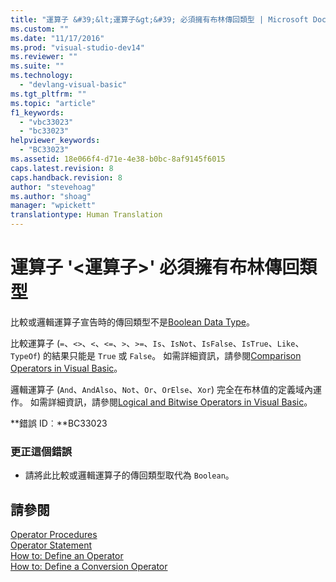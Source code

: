 ```yaml
---
title: "運算子 &#39;&lt;運算子&gt;&#39; 必須擁有布林傳回類型 | Microsoft Docs"
ms.custom: ""
ms.date: "11/17/2016"
ms.prod: "visual-studio-dev14"
ms.reviewer: ""
ms.suite: ""
ms.technology: 
  - "devlang-visual-basic"
ms.tgt_pltfrm: ""
ms.topic: "article"
f1_keywords: 
  - "vbc33023"
  - "bc33023"
helpviewer_keywords: 
  - "BC33023"
ms.assetid: 18e066f4-d71e-4e38-b0bc-8af9145f6015
caps.latest.revision: 8
caps.handback.revision: 8
author: "stevehoag"
ms.author: "shoag"
manager: "wpickett"
translationtype: Human Translation
---
```

# 運算子 &#39;&lt;運算子&gt;&#39; 必須擁有布林傳回類型
比較或邏輯運算子宣告時的傳回類型不是[Boolean Data Type](../../visual-basic/language-reference/data-types/boolean-data-type.md)。  
  
 比較運算子 \(`=`、`<>`、`<`、`<=`、`>`、`>=`、`Is`、`IsNot`、`IsFalse`、`IsTrue`、`Like`、`TypeOf`\) 的結果只能是 `True` 或 `False`。 如需詳細資訊，請參閱[Comparison Operators in Visual Basic](../../visual-basic/programming-guide/language-features/operators-and-expressions/comparison-operators.md)。  
  
 邏輯運算子 \(`And`、`AndAlso`、`Not`、`Or`、`OrElse`、`Xor`\) 完全在布林值的定義域內運作。 如需詳細資訊，請參閱[Logical and Bitwise Operators in Visual Basic](../../visual-basic/programming-guide/language-features/operators-and-expressions/logical-and-bitwise-operators.md)。  
  
 **錯誤 ID︰**BC33023  
  
### 更正這個錯誤  
  
-   請將此比較或邏輯運算子的傳回類型取代為 `Boolean`。  
  
## 請參閱  
 [Operator Procedures](../../visual-basic/programming-guide/language-features/procedures/operator-procedures.md)   
 [Operator Statement](../../visual-basic/language-reference/statements/operator-statement.md)   
 [How to: Define an Operator](../../visual-basic/programming-guide/language-features/procedures/how-to-define-an-operator.md)   
 [How to: Define a Conversion Operator](../../visual-basic/programming-guide/language-features/procedures/how-to-define-a-conversion-operator.md)